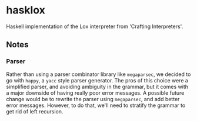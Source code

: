 # hasklox
Haskell implementation of the Lox interpreter from 'Crafting Interpreters'.

## Notes

### Parser

Rather than using a parser combinator library like `megaparsec`, we decided to go with `happy`, a `yacc` style parser generator. The pros of this choice were a simplified parser, and avoiding ambiguity in the grammar, but it comes with a major downside of having really poor error messages. A possible future change would be to rewrite the parser using `megaparsec`, and add better error messages. However, to do that, we'll need to stratify the grammar to get rid of left recursion.